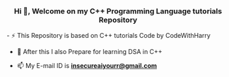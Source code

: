 <h3 align="center">Hi 👋, Welcome on my C++ Programming Language tutorials Repository</h3>
- ⚡ This Repository is based on C++ tutorials Code by CodeWithHarry

- 🌱 After this I also Prepare for learning DSA in C++

- 📫 My E-mail ID is **insecureaiyourr@gmail.com**

